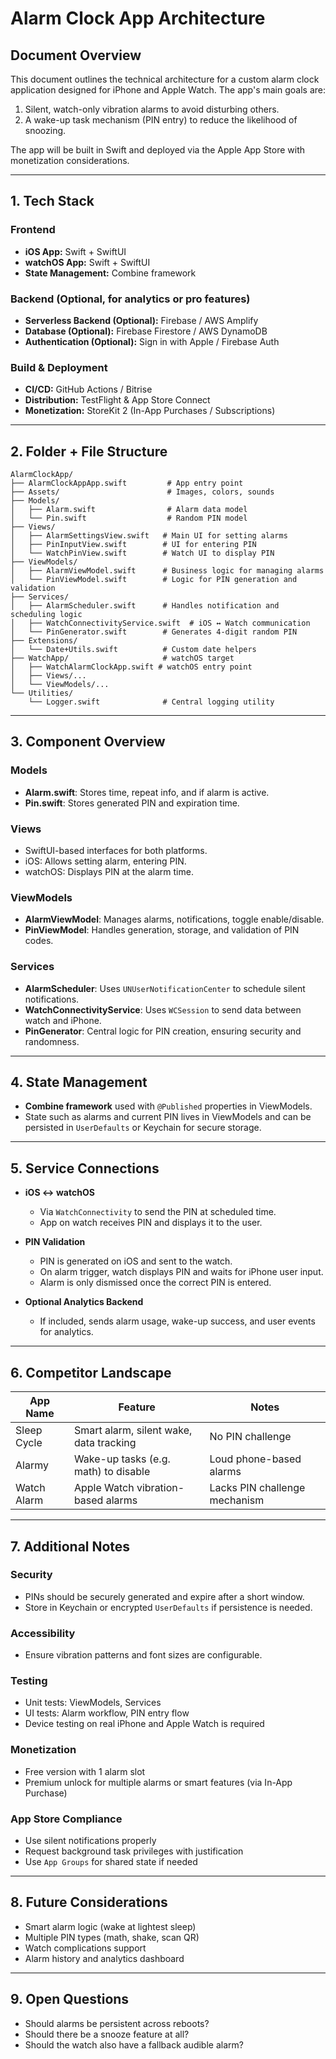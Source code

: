 # Alarm Clock App Architecture

## Document Overview

This document outlines the technical architecture for a custom alarm clock application designed for iPhone and Apple Watch. The app's main goals are:

1. Silent, watch-only vibration alarms to avoid disturbing others.
2. A wake-up task mechanism (PIN entry) to reduce the likelihood of snoozing.

The app will be built in Swift and deployed via the Apple App Store with monetization considerations.

---

## 1. Tech Stack

### Frontend

- **iOS App:** Swift + SwiftUI
- **watchOS App:** Swift + SwiftUI
- **State Management:** Combine framework

### Backend (Optional, for analytics or pro features)

- **Serverless Backend (Optional):** Firebase / AWS Amplify
- **Database (Optional):** Firebase Firestore / AWS DynamoDB
- **Authentication (Optional):** Sign in with Apple / Firebase Auth

### Build & Deployment

- **CI/CD:** GitHub Actions / Bitrise
- **Distribution:** TestFlight & App Store Connect
- **Monetization:** StoreKit 2 (In-App Purchases / Subscriptions)

---

## 2. Folder + File Structure

```
AlarmClockApp/
├── AlarmClockAppApp.swift         # App entry point
├── Assets/                        # Images, colors, sounds
├── Models/
│   ├── Alarm.swift                # Alarm data model
│   └── Pin.swift                  # Random PIN model
├── Views/
│   ├── AlarmSettingsView.swift   # Main UI for setting alarms
│   ├── PinInputView.swift        # UI for entering PIN
│   └── WatchPinView.swift        # Watch UI to display PIN
├── ViewModels/
│   ├── AlarmViewModel.swift      # Business logic for managing alarms
│   └── PinViewModel.swift        # Logic for PIN generation and validation
├── Services/
│   ├── AlarmScheduler.swift      # Handles notification and scheduling logic
│   ├── WatchConnectivityService.swift  # iOS ↔ Watch communication
│   └── PinGenerator.swift        # Generates 4-digit random PIN
├── Extensions/
│   └── Date+Utils.swift          # Custom date helpers
├── WatchApp/                     # watchOS target
│   ├── WatchAlarmClockApp.swift # watchOS entry point
│   ├── Views/...
│   └── ViewModels/...
└── Utilities/
    └── Logger.swift              # Central logging utility
```

---

## 3. Component Overview

### Models

- **Alarm.swift**: Stores time, repeat info, and if alarm is active.
- **Pin.swift**: Stores generated PIN and expiration time.

### Views

- SwiftUI-based interfaces for both platforms.
- iOS: Allows setting alarm, entering PIN.
- watchOS: Displays PIN at the alarm time.

### ViewModels

- **AlarmViewModel**: Manages alarms, notifications, toggle enable/disable.
- **PinViewModel**: Handles generation, storage, and validation of PIN codes.

### Services

- **AlarmScheduler**: Uses `UNUserNotificationCenter` to schedule silent notifications.
- **WatchConnectivityService**: Uses `WCSession` to send data between watch and iPhone.
- **PinGenerator**: Central logic for PIN creation, ensuring security and randomness.

---

## 4. State Management

- **Combine framework** used with `@Published` properties in ViewModels.
- State such as alarms and current PIN lives in ViewModels and can be persisted in `UserDefaults` or Keychain for secure storage.

---

## 5. Service Connections

- **iOS ↔ watchOS**

  - Via `WatchConnectivity` to send the PIN at scheduled time.
  - App on watch receives PIN and displays it to the user.

- **PIN Validation**

  - PIN is generated on iOS and sent to the watch.
  - On alarm trigger, watch displays PIN and waits for iPhone user input.
  - Alarm is only dismissed once the correct PIN is entered.

- **Optional Analytics Backend**
  - If included, sends alarm usage, wake-up success, and user events for analytics.

---

## 6. Competitor Landscape

| App Name    | Feature                                 | Notes                         |
| ----------- | --------------------------------------- | ----------------------------- |
| Sleep Cycle | Smart alarm, silent wake, data tracking | No PIN challenge              |
| Alarmy      | Wake-up tasks (e.g. math) to disable    | Loud phone-based alarms       |
| Watch Alarm | Apple Watch vibration-based alarms      | Lacks PIN challenge mechanism |

---

## 7. Additional Notes

### Security

- PINs should be securely generated and expire after a short window.
- Store in Keychain or encrypted `UserDefaults` if persistence is needed.

### Accessibility

- Ensure vibration patterns and font sizes are configurable.

### Testing

- Unit tests: ViewModels, Services
- UI tests: Alarm workflow, PIN entry flow
- Device testing on real iPhone and Apple Watch is required

### Monetization

- Free version with 1 alarm slot
- Premium unlock for multiple alarms or smart features (via In-App Purchase)

### App Store Compliance

- Use silent notifications properly
- Request background task privileges with justification
- Use `App Groups` for shared state if needed

---

## 8. Future Considerations

- Smart alarm logic (wake at lightest sleep)
- Multiple PIN types (math, shake, scan QR)
- Watch complications support
- Alarm history and analytics dashboard

---

## 9. Open Questions

- Should alarms be persistent across reboots?
- Should there be a snooze feature at all?
- Should the watch also have a fallback audible alarm?
